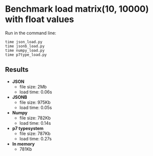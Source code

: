# Benchmark load matrix(10, 10000) with float values

Run in the command line:
```
time json_load.py
time jsonb_load.py
time numpy_load.py
time p7type_load.py
```

## Results

* **JSON**
  * file size: 2Mb
  * load time: 0.06s
* **JSONB**
  * file size: 975Kb
  * load time: 0.05s
* **Numpy**
  * file size: 782Kb
  * load time: 0.14s
* **p7 typesystem**
  * file size: 787Kb
  * load time: 0.27s
* **In memory**
  * 781Kb
